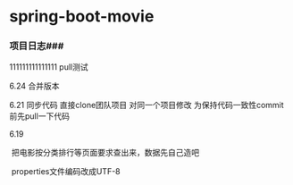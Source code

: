 ﻿# spring-boot-movie

### 项目日志###
111111111111111
pull测试

6.24
合并版本


6.21
同步代码
直接clone团队项目
对同一个项目修改
为保持代码一致性commit前先pull一下代码

6.19

​	把电影按分类排行等页面要求查出来，数据先自己造吧

​	properties文件编码改成UTF-8






